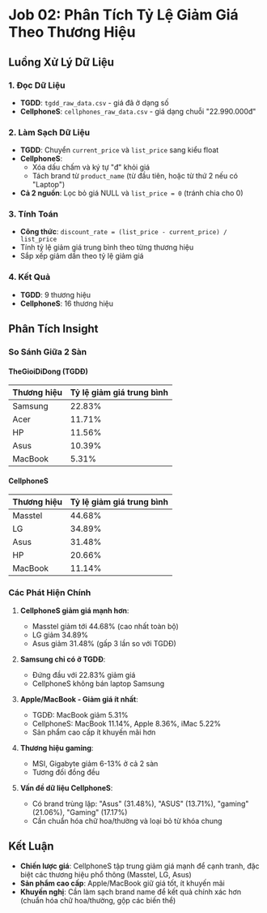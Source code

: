 # Job 02: Phân Tích Tỷ Lệ Giảm Giá Theo Thương Hiệu

## Luồng Xử Lý Dữ Liệu

### 1. Đọc Dữ Liệu
- **TGDD**: `tgdd_raw_data.csv` - giá đã ở dạng số
- **CellphoneS**: `cellphones_raw_data.csv` - giá dạng chuỗi "22.990.000đ"

### 2. Làm Sạch Dữ Liệu
- **TGDD**: Chuyển `current_price` và `list_price` sang kiểu float
- **CellphoneS**: 
  - Xóa dấu chấm và ký tự "đ" khỏi giá
  - Tách brand từ `product_name` (từ đầu tiên, hoặc từ thứ 2 nếu có "Laptop")
- **Cả 2 nguồn**: Lọc bỏ giá NULL và `list_price = 0` (tránh chia cho 0)

### 3. Tính Toán
- **Công thức**: `discount_rate = (list_price - current_price) / list_price`
- Tính tỷ lệ giảm giá trung bình theo từng thương hiệu
- Sắp xếp giảm dần theo tỷ lệ giảm giá

### 4. Kết Quả
- **TGDD**: 9 thương hiệu
- **CellphoneS**: 16 thương hiệu

## Phân Tích Insight

### So Sánh Giữa 2 Sàn

#### TheGioiDiDong (TGDĐ)
| Thương hiệu | Tỷ lệ giảm giá trung bình |
|-------------|--------------------------|
| Samsung | 22.83% |
| Acer | 11.71% |
| HP | 11.56% |
| Asus | 10.39% |
| MacBook | 5.31% |

#### CellphoneS
| Thương hiệu | Tỷ lệ giảm giá trung bình |
|-------------|--------------------------|
| Masstel | 44.68% |
| LG | 34.89% |
| Asus | 31.48% |
| HP | 20.66% |
| MacBook | 11.14% |

### Các Phát Hiện Chính

1. **CellphoneS giảm giá mạnh hơn**:
   - Masstel giảm tới 44.68% (cao nhất toàn bộ)
   - LG giảm 34.89%
   - Asus giảm 31.48% (gấp 3 lần so với TGDĐ)

2. **Samsung chỉ có ở TGDĐ**:
   - Đứng đầu với 22.83% giảm giá
   - CellphoneS không bán laptop Samsung

3. **Apple/MacBook - Giảm giá ít nhất**:
   - TGDĐ: MacBook giảm 5.31%
   - CellphoneS: MacBook 11.14%, Apple 8.36%, iMac 5.22%
   - Sản phẩm cao cấp ít khuyến mãi hơn

4. **Thương hiệu gaming**:
   - MSI, Gigabyte giảm 6-13% ở cả 2 sàn
   - Tương đối đồng đều

5. **Vấn đề dữ liệu CellphoneS**:
   - Có brand trùng lặp: "Asus" (31.48%), "ASUS" (13.71%), "gaming" (21.06%), "Gaming" (17.17%)
   - Cần chuẩn hóa chữ hoa/thường và loại bỏ từ khóa chung

## Kết Luận

- **Chiến lược giá**: CellphoneS tập trung giảm giá mạnh để cạnh tranh, đặc biệt các thương hiệu phổ thông (Masstel, LG, Asus)
- **Sản phẩm cao cấp**: Apple/MacBook giữ giá tốt, ít khuyến mãi
- **Khuyến nghị**: Cần làm sạch brand name để kết quả chính xác hơn (chuẩn hóa chữ hoa/thường, gộp các biến thể)
